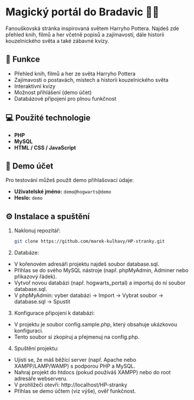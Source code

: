 # Magický portál do Bradavic 🧙‍♂️

Fanouškovská stránka inspirovaná světem Harryho Pottera. Najdeš zde přehled knih, filmů a her včetně popisů a zajímavostí, dále historii kouzelnického světa a také zábavné kvízy.

## 🔮 Funkce

- Přehled knih, filmů a her ze světa Harryho Pottera
- Zajímavosti o postavách, místech a historii kouzelnického světa
- Interaktivní kvízy
- Možnost přihlášení (demo účet)
- Databázové připojení pro plnou funkčnost

## 💻 Použité technologie

- **PHP**
- **MySQL**
- **HTML / CSS / JavaScript**

## 🧪 Demo účet

Pro testování můžeš použít demo přihlašovací údaje:

- **Uživatelské jméno:** `demo@hogwarts@demo`  
- **Heslo:** `demo`

## ⚙️ Instalace a spuštění

1. Naklonuj repozitář:
   ```bash
   git clone https://github.com/marek-kulhavy/HP-stranky.git

2. Databáze:
- V kořenovém adresáři projektu najdeš soubor database.sql.
- Přihlas se do svého MySQL nástroje (např. phpMyAdmin, Adminer nebo příkazový řádek).
- Vytvoř novou databázi (např. hogwarts_portal) a importuj do ní soubor database.sql.
- V phpMyAdmin: vyber databázi → Import → Vybrat soubor → database.sql → Spustit

3. Konfigurace připojení k databázi:
- V projektu je soubor config.sample.php, který obsahuje ukázkovou konfiguraci.
- Tento soubor si zkopíruj a přejmenuj na config.php.

4. Spuštění projektu:
- Ujisti se, že máš běžící server (např. Apache nebo XAMPP/LAMP/WAMP) s podporou PHP a MySQL.
- Nahraj projekt do htdocs (pokud používáš XAMPP) nebo do root adresáře webserveru.
- V prohlížeči otevři: http://localhost/HP-stranky
- Přihlas se demo účtem (viz výše), ověř funkčnost.
